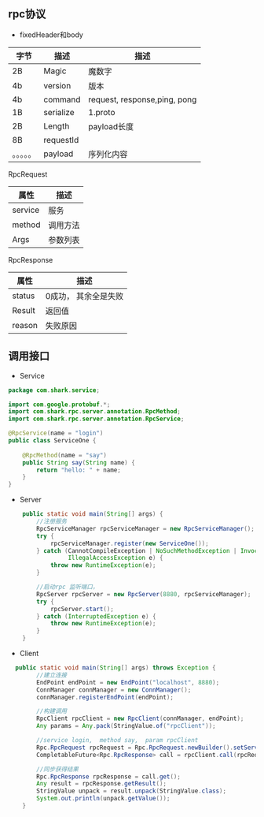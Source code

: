 ## rpc协议

* fixedHeader和body

| 字节       | 描述      | 描述                         |
| ---------- | --------- | ---------------------------- |
| 2B         | Magic     | 魔数字                       |
| 4b         | version   | 版本                         |
| 4b         | command   | request, response,ping, pong |
| 1B         | serialize | 1.proto                      |
| 2B         | Length    | payload长度                  |
| 8B         | requestId |                              |
| 。。。。。 | payload   | 序列化内容                   |





RpcRequest

| 属性    | 描述     |
| ------- | -------- |
| service | 服务     |
| method  | 调用方法 |
| Args    | 参数列表 |

RpcResponse

| 属性   | 描述                 |
| ------ | -------------------- |
| status | 0成功， 其余全是失败 |
| Result | 返回值               |
| reason | 失败原因             |

## 调用接口

* Service

~~~java
package com.shark.service;

import com.google.protobuf.*;
import com.shark.rpc.server.annotation.RpcMethod;
import com.shark.rpc.server.annotation.RpcService;

@RpcService(name = "login")
public class ServiceOne {
  
    @RpcMethod(name = "say")
    public String say(String name) {
        return "hello: " + name;
    }
}
~~~

* Server

~~~java
    public static void main(String[] args) {
        //注册服务
        RpcServiceManager rpcServiceManager = new RpcServiceManager();
        try {
            rpcServiceManager.register(new ServiceOne());
        } catch (CannotCompileException | NoSuchMethodException | InvocationTargetException | InstantiationException |
                 IllegalAccessException e) {
            throw new RuntimeException(e);
        }

        //启动rpc 监听端口，
        RpcServer rpcServer = new RpcServer(8880, rpcServiceManager);
        try {
            rpcServer.start();
        } catch (InterruptedException e) {
            throw new RuntimeException(e);
        }
    }
~~~

* Client

~~~java
  public static void main(String[] args) throws Exception {
        //建立连接
        EndPoint endPoint = new EndPoint("localhost", 8880);
        ConnManager connManager = new ConnManager();
        connManager.registerEndPoint(endPoint);

        //构建调用
        RpcClient rpcClient = new RpcClient(connManager, endPoint);
        Any params = Any.pack(StringValue.of("rpcClient"));

        //service login,  method say,  param rpcClient
        Rpc.RpcRequest rpcRequest = Rpc.RpcRequest.newBuilder().setService("login").setMethod("say").addArgs(params).build();
        CompletableFuture<Rpc.RpcResponse> call = rpcClient.call(rpcRequest);

        //同步获得结果
        Rpc.RpcResponse rpcResponse = call.get();
        Any result = rpcResponse.getResult();
        StringValue unpack = result.unpack(StringValue.class);
        System.out.println(unpack.getValue());
    }
~~~


